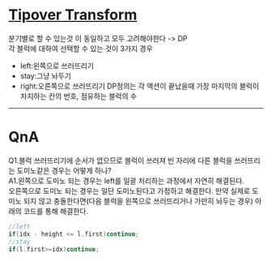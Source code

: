 # [Tipover Transform](https://www.acmicpc.net/problem/25499)
분기별로 할 수 있는것 이 동일하고 모두 고려해야한다 -> DP   
각 블럭에 대하여 선택할 수 있는 것이 3가지 경우   
* left:왼쪽으로 쓰러뜨리기
* stay:그냥 놔두기
* right:오른쪽으로 쓰러뜨리기
DP정의는 각 액션이 끝났을때 가장 마지막의 블럭이 차지하는 칸의 번호, 점유하는 블럭의 수

***
# QnA
Q1.블럭 쓰러뜨리기에 순서가 없으므로 블럭이 쓰러져 빈 자리에 다른 블럭을 쓰러뜨리는 도미노같은 경우는 어떻게 하나?   
A1.왼쪽으로 도미노 되는 경우는 left를 일괄 처리하는 과정에서 자연히 해결된다.   
   오른쪽으로 도미노 되는 경우는 일단 도미노된다고 가정하고 해결한다. 만약 실제로 도미노 되지 않고 충돌한다면(다음 블럭을 왼쪽으로 쓰러뜨리거나 가만히 놔두는 경우) 아래의 코드를 통해 해결한다.   
   ```c++
   //left
   if(idx - height <= l.first)continue;
   //stay
   if(l.first>=idx)continue;
   ```